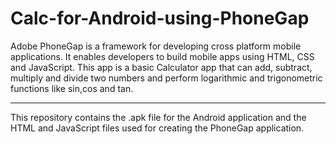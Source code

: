 # Calc-for-Android-using-PhoneGap

Adobe PhoneGap is a framework for developing cross platform mobile applications. It enables developers to build mobile apps using HTML, CSS and JavaScript.
This app is a basic Calculator app that can add, subtract, multiply and divide two numbers and perform logarithmic and trigonometric functions like sin,cos and tan.

---

This repository contains the .apk file for the Android application and the HTML and JavaScript files used for creating the PhoneGap application.
